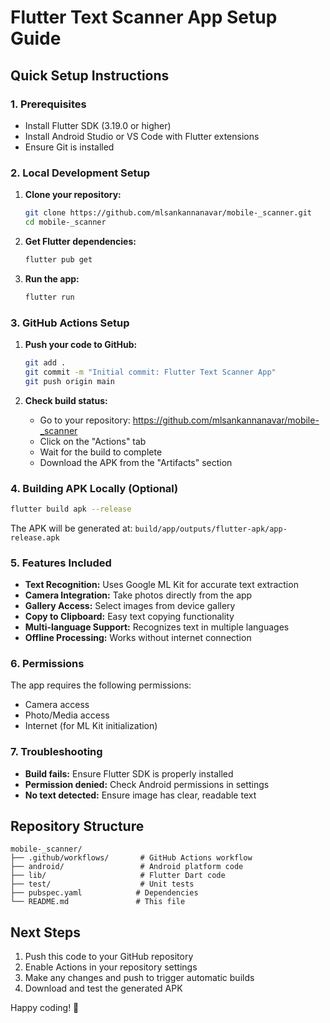 # Flutter Text Scanner App Setup Guide

## Quick Setup Instructions

### 1. Prerequisites
- Install Flutter SDK (3.19.0 or higher)
- Install Android Studio or VS Code with Flutter extensions
- Ensure Git is installed

### 2. Local Development Setup

1. **Clone your repository:**
   ```bash
   git clone https://github.com/mlsankannanavar/mobile-_scanner.git
   cd mobile-_scanner
   ```

2. **Get Flutter dependencies:**
   ```bash
   flutter pub get
   ```

3. **Run the app:**
   ```bash
   flutter run
   ```

### 3. GitHub Actions Setup

1. **Push your code to GitHub:**
   ```bash
   git add .
   git commit -m "Initial commit: Flutter Text Scanner App"
   git push origin main
   ```

2. **Check build status:**
   - Go to your repository: https://github.com/mlsankannanavar/mobile-_scanner
   - Click on the "Actions" tab
   - Wait for the build to complete
   - Download the APK from the "Artifacts" section

### 4. Building APK Locally (Optional)

```bash
flutter build apk --release
```

The APK will be generated at: `build/app/outputs/flutter-apk/app-release.apk`

### 5. Features Included

- **Text Recognition:** Uses Google ML Kit for accurate text extraction
- **Camera Integration:** Take photos directly from the app
- **Gallery Access:** Select images from device gallery
- **Copy to Clipboard:** Easy text copying functionality
- **Multi-language Support:** Recognizes text in multiple languages
- **Offline Processing:** Works without internet connection

### 6. Permissions

The app requires the following permissions:
- Camera access
- Photo/Media access
- Internet (for ML Kit initialization)

### 7. Troubleshooting

- **Build fails:** Ensure Flutter SDK is properly installed
- **Permission denied:** Check Android permissions in settings
- **No text detected:** Ensure image has clear, readable text

## Repository Structure

```
mobile-_scanner/
├── .github/workflows/       # GitHub Actions workflow
├── android/                 # Android platform code
├── lib/                     # Flutter Dart code
├── test/                    # Unit tests
├── pubspec.yaml            # Dependencies
└── README.md               # This file
```

## Next Steps

1. Push this code to your GitHub repository
2. Enable Actions in your repository settings
3. Make any changes and push to trigger automatic builds
4. Download and test the generated APK

Happy coding! 🚀
